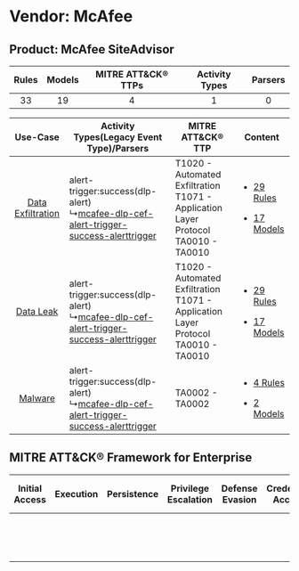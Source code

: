 Vendor: McAfee
==============
Product: McAfee SiteAdvisor
---------------------------
| Rules | Models | MITRE ATT&CK® TTPs | Activity Types | Parsers |
|:-----:|:------:|:------------------:|:--------------:|:-------:|
|  33   |   19   |         4          |       1        |    0    |

|    Use-Case    | Activity Types(Legacy Event Type)/Parsers    | MITRE ATT&CK® TTP    | Content    |
|:----:| ---- | ---- | ---- |
| [Data Exfiltration](../../../UseCases/uc_data_exfiltration.md) |  alert-trigger:success(dlp-alert)<br> ↳[mcafee-dlp-cef-alert-trigger-success-alerttrigger](Ps/pC_mcafeedlpcefalerttriggersuccessalerttrigger.md)<br> | T1020 - Automated Exfiltration<br>T1071 - Application Layer Protocol<br>TA0010 - TA0010<br> | [<ul><li>29 Rules</li></ul><ul><li>17 Models</li></ul>](RM/r_m_mcafee_mcafee_siteadvisor_Data_Exfiltration.md) |
|         [Data Leak](../../../UseCases/uc_data_leak.md)         |  alert-trigger:success(dlp-alert)<br> ↳[mcafee-dlp-cef-alert-trigger-success-alerttrigger](Ps/pC_mcafeedlpcefalerttriggersuccessalerttrigger.md)<br> | T1020 - Automated Exfiltration<br>T1071 - Application Layer Protocol<br>TA0010 - TA0010<br> | [<ul><li>29 Rules</li></ul><ul><li>17 Models</li></ul>](RM/r_m_mcafee_mcafee_siteadvisor_Data_Leak.md)         |
|    [Malware](../../../UseCases/uc_malware.md)    |  alert-trigger:success(dlp-alert)<br> ↳[mcafee-dlp-cef-alert-trigger-success-alerttrigger](Ps/pC_mcafeedlpcefalerttriggersuccessalerttrigger.md)<br> | TA0002 - TA0002<br>    | [<ul><li>4 Rules</li></ul><ul><li>2 Models</li></ul>](RM/r_m_mcafee_mcafee_siteadvisor_Malware.md)    |

MITRE ATT&CK® Framework for Enterprise
--------------------------------------
| Initial Access | Execution | Persistence | Privilege Escalation | Defense Evasion | Credential Access | Discovery | Lateral Movement | Collection | Command and Control                                                             | Exfiltration                                                                | Impact |
| -------------- | --------- | ----------- | -------------------- | --------------- | ----------------- | --------- | ---------------- | ---------- | ------------------------------------------------------------------------------- | --------------------------------------------------------------------------- | ------ |
|                |           |             |                      |                 |                   |           |                  |            | [Application Layer Protocol](https://attack.mitre.org/techniques/T1071)<br><br> | [Automated Exfiltration](https://attack.mitre.org/techniques/T1020)<br><br> |        |